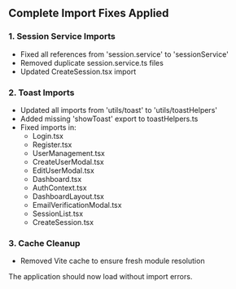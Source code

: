
## Complete Import Fixes Applied

### 1. Session Service Imports
- Fixed all references from 'session.service' to 'sessionService'
- Removed duplicate session.service.ts files
- Updated CreateSession.tsx import

### 2. Toast Imports
- Updated all imports from 'utils/toast' to 'utils/toastHelpers'
- Added missing 'showToast' export to toastHelpers.ts
- Fixed imports in:
  - Login.tsx
  - Register.tsx
  - UserManagement.tsx
  - CreateUserModal.tsx
  - EditUserModal.tsx
  - Dashboard.tsx
  - AuthContext.tsx
  - DashboardLayout.tsx
  - EmailVerificationModal.tsx
  - SessionList.tsx
  - CreateSession.tsx

### 3. Cache Cleanup
- Removed Vite cache to ensure fresh module resolution

The application should now load without import errors.


